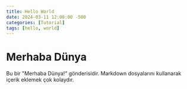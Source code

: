 ```yaml
---
title: Hello World
date: 2024-03-11 12:00:00 -500
categories: [Tutorial]
tags: [hello, world]
---
```


# Merhaba Dünya

Bu bir "Merhaba Dünya!" gönderisidir. Markdown dosyalarını kullanarak içerik eklemek çok kolaydır.
